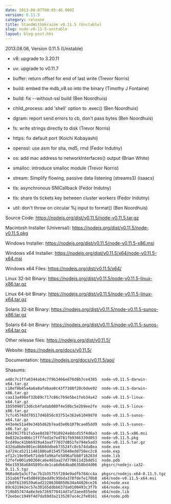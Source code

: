 ```yaml
---
date: 2013-08-07T00:05:46.000Z
version: 0.11.5
category: release
title: StandWithUkraine v0.11.5 (Unstable)
slug: node-v0-11-5-unstable
layout: blog-post.hbs
---
```


2013.08.06, Version 0.11.5 (Unstable)

* v8: upgrade to 3.20.11

* uv: upgrade to v0.11.7

* buffer: return offset for end of last write (Trevor Norris)

* build: embed the mdb_v8.so into the binary (Timothy J Fontaine)

* build: fix --without-ssl build (Ben Noordhuis)

* child_process: add 'shell' option to .exec() (Ben Noordhuis)

* dgram: report send errors to cb, don't pass bytes (Ben Noordhuis)

* fs: write strings directly to disk (Trevor Norris)

* https: fix default port (Koichi Kobayashi)

* openssl: use asm for sha, md5, rmd (Fedor Indutny)

* os: add mac address to networkInterfaces() output (Brian White)

* smalloc: introduce smalloc module (Trevor Norris)

* stream: Simplify flowing, passive data listening (streams3) (isaacs)

* tls: asynchronous SNICallback (Fedor Indutny)

* tls: share tls tickets key between cluster workers (Fedor Indutny)

* util: don't throw on circular %j input to format() (Ben Noordhuis)

Source Code: https://nodejs.org/dist/v0.11.5/node-v0.11.5.tar.gz

Macintosh Installer (Universal): https://nodejs.org/dist/v0.11.5/node-v0.11.5.pkg

Windows Installer: https://nodejs.org/dist/v0.11.5/node-v0.11.5-x86.msi

Windows x64 Installer: https://nodejs.org/dist/v0.11.5/x64/node-v0.11.5-x64.msi

Windows x64 Files: https://nodejs.org/dist/v0.11.5/x64/

Linux 32-bit Binary: https://nodejs.org/dist/v0.11.5/node-v0.11.5-linux-x86.tar.gz

Linux 64-bit Binary: https://nodejs.org/dist/v0.11.5/node-v0.11.5-linux-x64.tar.gz

Solaris 32-bit Binary: https://nodejs.org/dist/v0.11.5/node-v0.11.5-sunos-x86.tar.gz

Solaris 64-bit Binary: https://nodejs.org/dist/v0.11.5/node-v0.11.5-sunos-x64.tar.gz

Other release files: https://nodejs.org/dist/v0.11.5/

Website: https://nodejs.org/docs/v0.11.5/

Documentation: https://nodejs.org/docs/v0.11.5/api/

Shasums:

```
a48c7c1ffa0344ab4c7f9b3466ed76d8b7ce4385  node-v0.11.5-darwin-x64.tar.gz
c18ef8b45a4a6a8afebaa0c43f7388f20c6dee92  node-v0.11.5-darwin-x86.tar.gz
caa13a498ef32b09c717c86c7b9e5be1feb34a42  node-v0.11.5-linux-x64.tar.gz
1b55090713d6cb4fadab080f4e50bc5e2b9ee2fe  node-v0.11.5-linux-x86.tar.gz
7cfc4574dd70517d46856c03751e362e61049d70  node-v0.11.5-sunos-x64.tar.gz
443e4e51a49e34b5d62b7ead3e0b1079cae05dd9  node-v0.11.5-sunos-x86.tar.gz
1042917fb1fa5ae8d387f918924a8dcd15f4d6a3  node-v0.11.5-x86.msi
0e832e2e466c1ffffed1e7ed781fb9366339d053  node-v0.11.5.pkg
5cd49ac41bb6929a43aaf77037d051fe794e5ad3  node-v0.11.5.tar.gz
432da8b8e801ec8660ddbeb73524fc8cb74da8ea  node.exe
1d724ca5211148180ba0154575648edd758ec2c8  node.exp
ef12c19e95e671debfa96afe3496afbb8f16283d  node.lib
12fefe001a90260ca6e403aa27d770611d2bdd51  node.pdb
96e15938a6845895cde1ca6db64ba86350bd4d06  pkgsrc/nodejs-ia32-0.11.5.tgz
960ade5a3cf7ac7b1b35755f204e9adfb784cc4a  pkgsrc/nodejs-x64-0.11.5.tgz
151ab6ffe45d84918edd9c95bda378fdefe170b8  x64/node-v0.11.5-x64.msi
c2b0f6130539a6ad22206308050b34a44026ce26  x64/node.exe
89c631942ec57e30165ddbb637da0100493c3f7b  x64/node.exp
719b857474a8e3eb7269778414d7af2aee855ede  x64/node.lib
f2eebec1949f4d7da59d3a2135207ac4c2fe0161  x64/node.pdb
```
